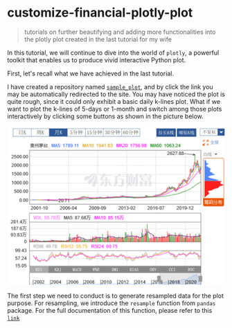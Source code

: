 # customize-financial-plotly-plot
>tutorials on further beautifying and adding more functionalities into the plotly plot created in the last tutorial for my wife

In this tutorial, we will continue to dive into the world of `plotly`, a powerful toolkit that enables us to produce vivid 
interactive Python plot.

First, let's recall what we have achieved in the last tutorial.

I have created a repository named [`sample_plot`](https://qj4chen.github.io/sample_plot/), and by click the link you may
be automatically redirected to the site. You may have noticed the plot is quite rough, since it could only exhibit a basic 
daily k-lines plot. What if we want to plot the k-lines of 5-days or 1-month and switch among those plots interactively 
by clicking some buttons as shown in the picture below.

![pic](east-money-k-lines.png)

The first step we need to conduct is to generate resampled data for the plot purpose. For resampling, we introduce the 
`resample` function from `pandas` package. For the full documentation of this function, please refer to this [`link`](https://pandas.pydata.org/pandas-docs/stable/reference/api/pandas.DataFrame.resample.html)

